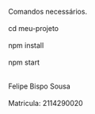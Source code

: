 Comandos necessários. <br></br>
cd meu-projeto <br></br>
npm install <br></br>
npm start <br></br>

Felipe Bispo Sousa <br></br>
Matricula: 2114290020

